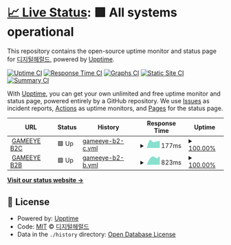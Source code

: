 # [📈 Live Status](https://demo.upptime.js.org): <!--live status--> **🟩 All systems operational**

This repository contains the open-source uptime monitor and status page for [디지털헤럴드](https://dherald.com), powered by [Upptime](https://github.com/upptime/upptime).

[![Uptime CI](https://github.com/dherald/service-status/workflows/Uptime%20CI/badge.svg)](https://github.com/dherald/service-status/actions?query=workflow%3A%22Uptime+CI%22)
[![Response Time CI](https://github.com/dherald/service-status/workflows/Response%20Time%20CI/badge.svg)](https://github.com/dherald/service-status/actions?query=workflow%3A%22Response+Time+CI%22)
[![Graphs CI](https://github.com/dherald/service-status/workflows/Graphs%20CI/badge.svg)](https://github.com/dherald/service-status/actions?query=workflow%3A%22Graphs+CI%22)
[![Static Site CI](https://github.com/dherald/service-status/workflows/Static%20Site%20CI/badge.svg)](https://github.com/dherald/service-status/actions?query=workflow%3A%22Static+Site+CI%22)
[![Summary CI](https://github.com/dherald/service-status/workflows/Summary%20CI/badge.svg)](https://github.com/dherald/service-status/actions?query=workflow%3A%22Summary+CI%22)

With [Upptime](https://upptime.js.org), you can get your own unlimited and free uptime monitor and status page, powered entirely by a GitHub repository. We use [Issues](https://github.com/dherald/service-status/issues) as incident reports, [Actions](https://github.com/dherald/service-status/actions) as uptime monitors, and [Pages](https://demo.upptime.js.org) for the status page.

<!--start: status pages-->
<!-- This summary is generated by Upptime (https://github.com/upptime/upptime) -->
<!-- Do not edit this manually, your changes will be overwritten -->
<!-- prettier-ignore -->
| URL | Status | History | Response Time | Uptime |
| --- | ------ | ------- | ------------- | ------ |
| <img alt="" src="https://favicons.githubusercontent.com/www.deeplol.gg" height="13"> [GAMEEYE B2C](https://www.deeplol.gg) | 🟩 Up | [gameeye-b2-c.yml](https://github.com/dherald/service-status/commits/HEAD/history/gameeye-b2-c.yml) | <details><summary><img alt="Response time graph" src="./graphs/gameeye-b2-c/response-time-week.png" height="20"> 177ms</summary><br><a href="https://dherald.github.io/service-status/history/gameeye-b2-c"><img alt="Response time 177" src="https://img.shields.io/endpoint?url=https%3A%2F%2Fraw.githubusercontent.com%2Fdherald%2Fservice-status%2FHEAD%2Fapi%2Fgameeye-b2-c%2Fresponse-time.json"></a><br><a href="https://dherald.github.io/service-status/history/gameeye-b2-c"><img alt="24-hour response time 177" src="https://img.shields.io/endpoint?url=https%3A%2F%2Fraw.githubusercontent.com%2Fdherald%2Fservice-status%2FHEAD%2Fapi%2Fgameeye-b2-c%2Fresponse-time-day.json"></a><br><a href="https://dherald.github.io/service-status/history/gameeye-b2-c"><img alt="7-day response time 177" src="https://img.shields.io/endpoint?url=https%3A%2F%2Fraw.githubusercontent.com%2Fdherald%2Fservice-status%2FHEAD%2Fapi%2Fgameeye-b2-c%2Fresponse-time-week.json"></a><br><a href="https://dherald.github.io/service-status/history/gameeye-b2-c"><img alt="30-day response time 177" src="https://img.shields.io/endpoint?url=https%3A%2F%2Fraw.githubusercontent.com%2Fdherald%2Fservice-status%2FHEAD%2Fapi%2Fgameeye-b2-c%2Fresponse-time-month.json"></a><br><a href="https://dherald.github.io/service-status/history/gameeye-b2-c"><img alt="1-year response time 177" src="https://img.shields.io/endpoint?url=https%3A%2F%2Fraw.githubusercontent.com%2Fdherald%2Fservice-status%2FHEAD%2Fapi%2Fgameeye-b2-c%2Fresponse-time-year.json"></a></details> | <details><summary><a href="https://dherald.github.io/service-status/history/gameeye-b2-c">100.00%</a></summary><a href="https://dherald.github.io/service-status/history/gameeye-b2-c"><img alt="All-time uptime 100.00%" src="https://img.shields.io/endpoint?url=https%3A%2F%2Fraw.githubusercontent.com%2Fdherald%2Fservice-status%2FHEAD%2Fapi%2Fgameeye-b2-c%2Fuptime.json"></a><br><a href="https://dherald.github.io/service-status/history/gameeye-b2-c"><img alt="24-hour uptime 100.00%" src="https://img.shields.io/endpoint?url=https%3A%2F%2Fraw.githubusercontent.com%2Fdherald%2Fservice-status%2FHEAD%2Fapi%2Fgameeye-b2-c%2Fuptime-day.json"></a><br><a href="https://dherald.github.io/service-status/history/gameeye-b2-c"><img alt="7-day uptime 100.00%" src="https://img.shields.io/endpoint?url=https%3A%2F%2Fraw.githubusercontent.com%2Fdherald%2Fservice-status%2FHEAD%2Fapi%2Fgameeye-b2-c%2Fuptime-week.json"></a><br><a href="https://dherald.github.io/service-status/history/gameeye-b2-c"><img alt="30-day uptime 100.00%" src="https://img.shields.io/endpoint?url=https%3A%2F%2Fraw.githubusercontent.com%2Fdherald%2Fservice-status%2FHEAD%2Fapi%2Fgameeye-b2-c%2Fuptime-month.json"></a><br><a href="https://dherald.github.io/service-status/history/gameeye-b2-c"><img alt="1-year uptime 100.00%" src="https://img.shields.io/endpoint?url=https%3A%2F%2Fraw.githubusercontent.com%2Fdherald%2Fservice-status%2FHEAD%2Fapi%2Fgameeye-b2-c%2Fuptime-year.json"></a></details>
| <img alt="" src="https://favicons.githubusercontent.com/pro.deeplol.gg" height="13"> [GAMEEYE B2B](https://pro.deeplol.gg) | 🟩 Up | [gameeye-b2-b.yml](https://github.com/dherald/service-status/commits/HEAD/history/gameeye-b2-b.yml) | <details><summary><img alt="Response time graph" src="./graphs/gameeye-b2-b/response-time-week.png" height="20"> 823ms</summary><br><a href="https://dherald.github.io/service-status/history/gameeye-b2-b"><img alt="Response time 823" src="https://img.shields.io/endpoint?url=https%3A%2F%2Fraw.githubusercontent.com%2Fdherald%2Fservice-status%2FHEAD%2Fapi%2Fgameeye-b2-b%2Fresponse-time.json"></a><br><a href="https://dherald.github.io/service-status/history/gameeye-b2-b"><img alt="24-hour response time 823" src="https://img.shields.io/endpoint?url=https%3A%2F%2Fraw.githubusercontent.com%2Fdherald%2Fservice-status%2FHEAD%2Fapi%2Fgameeye-b2-b%2Fresponse-time-day.json"></a><br><a href="https://dherald.github.io/service-status/history/gameeye-b2-b"><img alt="7-day response time 823" src="https://img.shields.io/endpoint?url=https%3A%2F%2Fraw.githubusercontent.com%2Fdherald%2Fservice-status%2FHEAD%2Fapi%2Fgameeye-b2-b%2Fresponse-time-week.json"></a><br><a href="https://dherald.github.io/service-status/history/gameeye-b2-b"><img alt="30-day response time 823" src="https://img.shields.io/endpoint?url=https%3A%2F%2Fraw.githubusercontent.com%2Fdherald%2Fservice-status%2FHEAD%2Fapi%2Fgameeye-b2-b%2Fresponse-time-month.json"></a><br><a href="https://dherald.github.io/service-status/history/gameeye-b2-b"><img alt="1-year response time 823" src="https://img.shields.io/endpoint?url=https%3A%2F%2Fraw.githubusercontent.com%2Fdherald%2Fservice-status%2FHEAD%2Fapi%2Fgameeye-b2-b%2Fresponse-time-year.json"></a></details> | <details><summary><a href="https://dherald.github.io/service-status/history/gameeye-b2-b">100.00%</a></summary><a href="https://dherald.github.io/service-status/history/gameeye-b2-b"><img alt="All-time uptime 100.00%" src="https://img.shields.io/endpoint?url=https%3A%2F%2Fraw.githubusercontent.com%2Fdherald%2Fservice-status%2FHEAD%2Fapi%2Fgameeye-b2-b%2Fuptime.json"></a><br><a href="https://dherald.github.io/service-status/history/gameeye-b2-b"><img alt="24-hour uptime 100.00%" src="https://img.shields.io/endpoint?url=https%3A%2F%2Fraw.githubusercontent.com%2Fdherald%2Fservice-status%2FHEAD%2Fapi%2Fgameeye-b2-b%2Fuptime-day.json"></a><br><a href="https://dherald.github.io/service-status/history/gameeye-b2-b"><img alt="7-day uptime 100.00%" src="https://img.shields.io/endpoint?url=https%3A%2F%2Fraw.githubusercontent.com%2Fdherald%2Fservice-status%2FHEAD%2Fapi%2Fgameeye-b2-b%2Fuptime-week.json"></a><br><a href="https://dherald.github.io/service-status/history/gameeye-b2-b"><img alt="30-day uptime 100.00%" src="https://img.shields.io/endpoint?url=https%3A%2F%2Fraw.githubusercontent.com%2Fdherald%2Fservice-status%2FHEAD%2Fapi%2Fgameeye-b2-b%2Fuptime-month.json"></a><br><a href="https://dherald.github.io/service-status/history/gameeye-b2-b"><img alt="1-year uptime 100.00%" src="https://img.shields.io/endpoint?url=https%3A%2F%2Fraw.githubusercontent.com%2Fdherald%2Fservice-status%2FHEAD%2Fapi%2Fgameeye-b2-b%2Fuptime-year.json"></a></details>

<!--end: status pages-->

[**Visit our status website →**](https://demo.upptime.js.org)

## 📄 License

- Powered by: [Upptime](https://github.com/upptime/upptime)
- Code: [MIT](./LICENSE) © [디지털헤럴드](https://dherald.com)
- Data in the `./history` directory: [Open Database License](https://opendatacommons.org/licenses/odbl/1-0/)
